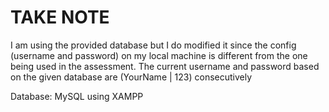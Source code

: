 # TAKE NOTE
I am using the provided database but I do modified it since the config (username and password) on my local machine is different from the one being used in the assessment.
The current username and password based on the given database are (YourName | 123) consecutively

Database: MySQL using XAMPP
